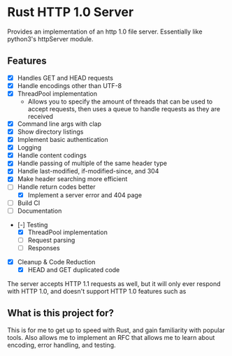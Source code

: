 # Rust HTTP 1.0 Server

Provides an implementation of an http 1.0 file server. Essentially like python3's httpServer module.

## Features
- [x] Handles GET and HEAD requests
- [x] Handle encodings other than UTF-8
- [x] ThreadPool implementation
  - Allows you to specify the amount of threads that can be used to accept requests, then uses a queue to handle requests as they are received
- [x] Command line args with clap
- [x] Show directory listings
- [x] Implement basic authentication
- [x] Logging
- [x] Handle content codings
- [x] Handle passing of multiple of the same header type
- [x] Handle last-modified, if-modified-since, and 304
- [x] Make header searching more efficient
- [ ] Handle return codes better
  - [x] Implement a server error and 404 page
- [ ] Build CI
- [ ] Documentation
- [-] Testing
  - [x] ThreadPool implementation
  - [ ] Request parsing
  - [ ] Responses
- [x] Cleanup & Code Reduction
  - [x] HEAD and GET duplicated code

The server accepts HTTP 1.1 requests as well, but it will only ever respond with HTTP 1.0, and doesn't support HTTP 1.0 features such as

## What is this project for?

This is for me to get up to speed with Rust, and gain familiarity with popular tools. Also allows me to implement an RFC that allows me to learn about encoding, error handling, and testing.
